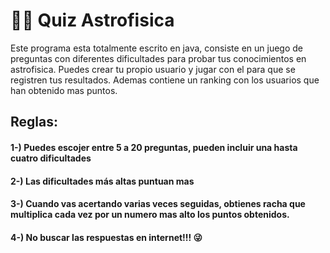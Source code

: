 # 🔭🌟 Quiz Astrofisica
Este programa esta totalmente escrito en java, consiste en un juego de preguntas con diferentes dificultades para probar tus conocimientos en astrofisica. Puedes crear tu propio usuario y jugar con el para que se registren tus resultados. Ademas contiene un ranking con los usuarios que han obtenido mas puntos.
##  Reglas:
#### 1-) Puedes escojer entre 5 a 20 preguntas, pueden incluir una hasta cuatro dificultades
#### 2-) Las dificultades más altas puntuan mas
#### 3-) Cuando vas acertando varias veces seguidas, obtienes racha que multiplica cada vez por un numero mas alto los puntos obtenidos.
#### 4-) No buscar las respuestas en internet!!! 😜
